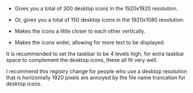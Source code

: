 + Gives you a total of 300 desktop icons in the 1920x1920 resolution.
+ Or, gives you a total of 150 desktop icons in the 1920x1080 resolution.

+ Makes the icons a little closer to each other vertically.
+ Makes the icons wider, allowing for more text to be displayed.

It is recommended to set the taskbar to be 4 levels high, for extra taskbar
space to complement the desktop icons, these all fit very well.

I recommend this registry change for people who use a desktop resolution that is horizontally 1920 pixels
are annoyed by the file name truncation for desktop icons.

